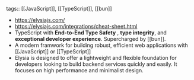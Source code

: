 tags:: [[JavaScript]], [[TypeScript]], [[bun]]

- https://elysiajs.com/
- https://elysiajs.com/integrations/cheat-sheet.html
- TypeScript with **End-to-End Type Safety** , **type integrity**, and **exceptional developer experience**. Supercharged by [[bun]].
- A modern framwork for building robust, efficient web applications with [[JavaScript]] or [[TypeScript]]
- Elysia is designed to offer a lightweight and flexible foundation for developers looking to build backend services quickly and easily. It focuses on high performance and minimalist design.